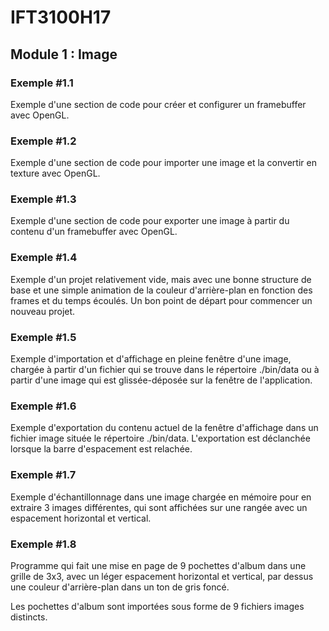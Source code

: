 # IFT3100H17

## Module 1 : Image

### Exemple #1.1

Exemple d'une section de code pour créer et configurer un framebuffer avec OpenGL.


### Exemple #1.2

Exemple d'une section de code pour importer une image et la convertir en texture avec OpenGL.


### Exemple #1.3

Exemple d'une section de code pour exporter une image à partir du contenu d'un framebuffer avec OpenGL.


### Exemple #1.4

Exemple d'un projet relativement vide, mais avec une bonne structure de base et une simple animation de la couleur d'arrière-plan en fonction des frames et du temps écoulés. Un bon point de départ pour commencer un nouveau projet.


### Exemple #1.5

Exemple d'importation et d'affichage en pleine fenêtre d'une image, chargée à partir d'un fichier qui se trouve dans le répertoire ./bin/data ou à partir d'une image qui est glissée-déposée sur la fenêtre de l'application.


### Exemple #1.6

Exemple d'exportation du contenu actuel de la fenêtre d'affichage dans un fichier image située le répertoire ./bin/data. L'exportation est déclanchée lorsque la barre d'espacement est relachée.


### Exemple #1.7

Exemple d'échantillonnage dans une image chargée en mémoire pour en extraire 3 images différentes, qui sont affichées sur une rangée avec un espacement horizontal et vertical.


### Exemple #1.8

Programme qui fait une mise en page de 9 pochettes d'album dans une grille de 3x3, avec un léger espacement horizontal et vertical, par dessus une couleur d'arrière-plan dans un ton de gris foncé.

Les pochettes d'album sont importées sous forme de 9 fichiers images distincts.
